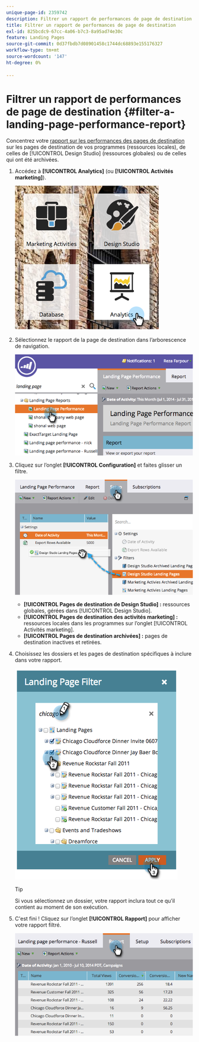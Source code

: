 ```yaml
---
unique-page-id: 2359742
description: Filtrer un rapport de performances de page de destination - Documents Marketo - Documentation du produit
title: Filtrer un rapport de performances de page de destination
exl-id: 825bcdc9-67cc-4a06-b7c3-8a95ad74e30c
feature: Landing Pages
source-git-commit: 0d37fbdb7d08901458c1744dc68893e155176327
workflow-type: tm+mt
source-wordcount: '147'
ht-degree: 0%

---
```


# Filtrer un rapport de performances de page de destination {#filter-a-landing-page-performance-report}

Concentrez votre [rapport sur les performances des pages de destination](/help/marketo/product-docs/demand-generation/landing-pages/understanding-landing-pages/landing-page-performance-report.md) sur les pages de destination de vos programmes (ressources locales), de celles de [!UICONTROL Design Studio] (ressources globales) ou de celles qui ont été archivées.

1. Accédez à **[!UICONTROL Analytics]** (ou **[!UICONTROL Activités marketing]**).

   ![](assets/analyticstile.png)

1. Sélectionnez le rapport de la page de destination dans l’arborescence de navigation.

   ![](assets/image2014-9-18-15-3a46-3a6.png)

1. Cliquez sur l’onglet **[!UICONTROL Configuration]** et faites glisser un filtre.

   ![](assets/image2014-9-18-15-3a46-3a16.png)

   * **[!UICONTROL Pages de destination de Design Studio] :** ressources globales, gérées dans [!UICONTROL Design Studio].
   * **[!UICONTROL Pages de destination des activités marketing] :** ressources locales dans les programmes sur l’onglet [!UICONTROL Activités marketing].
   * **[!UICONTROL Pages de destination archivées] :** pages de destination inactives et retirées.

1. Choisissez les dossiers et les pages de destination spécifiques à inclure dans votre rapport.

   ![](assets/image2014-9-18-15-3a46-3a47.png)

   >[!TIP]
   >
   >Si vous sélectionnez un dossier, votre rapport inclura tout ce qu’il contient au moment de son exécution.

1. C&#39;est fini ! Cliquez sur l’onglet **[!UICONTROL Rapport]** pour afficher votre rapport filtré.

   ![](assets/image2014-9-18-15-3a47-3a21.png)
